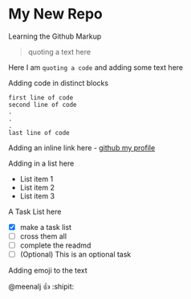 # My New Repo

Learning the Github Markup
> quoting a text here

Here I am `quoting a code` and adding some text here

Adding code in distinct blocks
```
first line of code
second line of code
.
.
.
last line of code
```

Adding an inline link here - [github my profile](https://github.com/meenal21)

Adding in a list here
- List item 1
- List item 2
- List item 3

A Task List here
- [x] make a task list
- [ ] cross them all
- [ ] complete the readmd
- [ ] \(Optional) This is an optional task

Adding emoji to the text

@meenalj :+1: :shipit:
